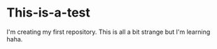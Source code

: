 # This-is-a-test
I'm creating my first repository. 
This is all a bit strange but I'm learning haha.
